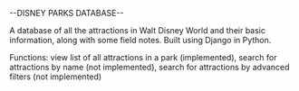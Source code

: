 --DISNEY PARKS DATABASE--

A database of all the attractions in Walt Disney World and their basic information, along with some field notes. Built using Django in Python.

Functions: view list of all attractions in a park (implemented),
search for attractions by name (not implemented), 
search for attractions by advanced filters (not implemented)
